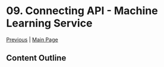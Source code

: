 # 09. Connecting API - Machine Learning Service

[Previous](/08.%20Firebase%20Auth/) | [Main Page](/)

## Content Outline
